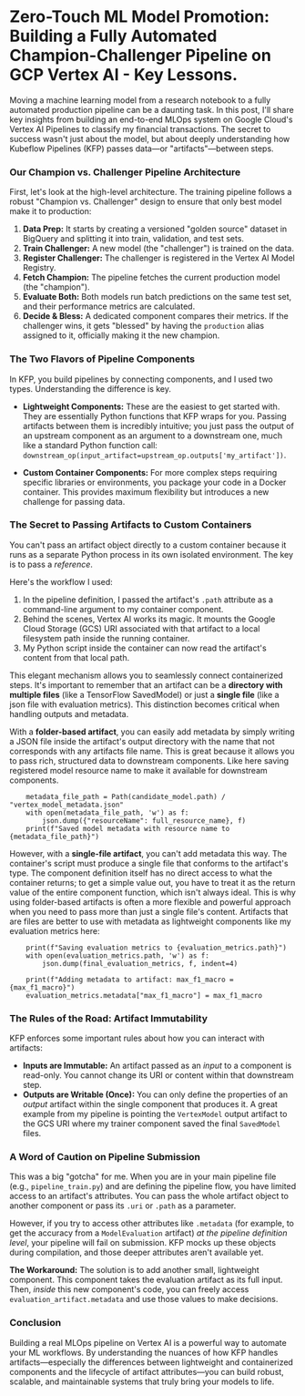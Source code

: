 # Zero-Touch ML Model Promotion: Building a Fully Automated Champion-Challenger Pipeline on GCP Vertex AI - Key Lessons. 

Moving a machine learning model from a research notebook to a fully automated production pipeline can be a daunting task. In this post, I'll share key insights from building an end-to-end MLOps system on Google Cloud's Vertex AI Pipelines to classify my financial transactions. The secret to success wasn't just about the model, but about deeply understanding how Kubeflow Pipelines (KFP) passes data—or "artifacts"—between steps.

### Our Champion vs. Challenger Pipeline Architecture

First, let's look at the high-level architecture. The training pipeline follows a robust "Champion vs. Challenger" design to ensure that only best model make it to production:

1.  **Data Prep:** It starts by creating a versioned "golden source" dataset in BigQuery and splitting it into train, validation, and test sets.
2.  **Train Challenger:** A new model (the "challenger") is trained on the data.
3.  **Register Challenger:** The challenger is registered in the Vertex AI Model Registry.
4.  **Fetch Champion:** The pipeline fetches the current production model (the "champion").
5.  **Evaluate Both:** Both models run batch predictions on the same test set, and their performance metrics are calculated.
6.  **Decide & Bless:** A dedicated component compares their metrics. If the challenger wins, it gets "blessed" by having the `production` alias assigned to it, officially making it the new champion.

### The Two Flavors of Pipeline Components

In KFP, you build pipelines by connecting components, and I used two types. Understanding the difference is key.

*   **Lightweight Components:** These are the easiest to get started with. They are essentially Python functions that KFP wraps for you. Passing artifacts between them is incredibly intuitive; you just pass the output of an upstream component as an argument to a downstream one, much like a standard Python function call: `downstream_op(input_artifact=upstream_op.outputs['my_artifact'])`.

*   **Custom Container Components:** For more complex steps requiring specific libraries or environments, you package your code in a Docker container. This provides maximum flexibility but introduces a new challenge for passing data.

### The Secret to Passing Artifacts to Custom Containers

You can't pass an artifact object directly to a custom container because it runs as a separate Python process in its own isolated environment. The key is to pass a *reference*.

Here's the workflow I used:
1.  In the pipeline definition, I passed the artifact's `.path` attribute as a command-line argument to my container component.
2.  Behind the scenes, Vertex AI works its magic. It mounts the Google Cloud Storage (GCS) URI associated with that artifact to a local filesystem path inside the running container.
3.  My Python script inside the container can now read the artifact's content from that local path.

This elegant mechanism allows you to seamlessly connect containerized steps. It's important to remember that an artifact can be a **directory with multiple files** (like a TensorFlow SavedModel) or just a **single file** (like a json file with evaluation metrics). This distinction becomes critical when handling outputs and metadata.

With a **folder-based artifact**, you can easily add metadata by simply writing a JSON file inside the artifact's output directory with the name that not corresponds with any artifacts file name. This is great because it allows you to pass rich, structured data to downstream components.
Like here saving registered model resource name to make it available for downstream components.
``` 
    metadata_file_path = Path(candidate_model.path) / "vertex_model_metadata.json"
    with open(metadata_file_path, 'w') as f:
        json.dump({"resourceName": full_resource_name}, f)
    print(f"Saved model metadata with resource name to {metadata_file_path}")
```
However, with a **single-file artifact**, you can't add metadata this way. The container's script must produce a single file that conforms to the artifact's type. The component definition itself has no direct access to what the container returns; to get a simple value out, you have to treat it as the return value of the entire component function, which isn't always ideal. This is why using folder-based artifacts is often a more flexible and powerful approach when you need to pass more than just a single file's content. Artifacts that are files are better to use with metadata as lightweight components like my evaluation metrics here:
```
    print(f"Saving evaluation metrics to {evaluation_metrics.path}")
    with open(evaluation_metrics.path, 'w') as f:
        json.dump(final_evaluation_metrics, f, indent=4)

    print(f"Adding metadata to artifact: max_f1_macro = {max_f1_macro}")
    evaluation_metrics.metadata["max_f1_macro"] = max_f1_macro
```
### The Rules of the Road: Artifact Immutability

KFP enforces some important rules about how you can interact with artifacts:

*   **Inputs are Immutable:** An artifact passed as an *input* to a component is read-only. You cannot change its URI or content within that downstream step.
*   **Outputs are Writable (Once):** You can only define the properties of an *output* artifact within the single component that produces it. A great example from my pipeline is pointing the `VertexModel` output artifact to the GCS URI where my trainer component saved the final `SavedModel` files.

### A Word of Caution on Pipeline Submission

This was a big "gotcha" for me. When you are in your main pipeline file (e.g., `pipeline_train.py`) and are defining the pipeline flow, you have limited access to an artifact's attributes. You can pass the whole artifact object to another component or pass its `.uri` or `.path` as a parameter.

However, if you try to access other attributes like `.metadata` (for example, to get the accuracy from a `ModelEvaluation` artifact) *at the pipeline definition level*, your pipeline will fail on submission. KFP mocks up these objects during compilation, and those deeper attributes aren't available yet.

**The Workaround:** The solution is to add another small, lightweight component. This component takes the evaluation artifact as its full input. Then, *inside* this new component's code, you can freely access `evaluation_artifact.metadata` and use those values to make decisions.

### Conclusion

Building a real MLOps pipeline on Vertex AI is a powerful way to automate your ML workflows. By understanding the nuances of how KFP handles artifacts—especially the differences between lightweight and containerized components and the lifecycle of artifact attributes—you can build robust, scalable, and maintainable systems that truly bring your models to life.
